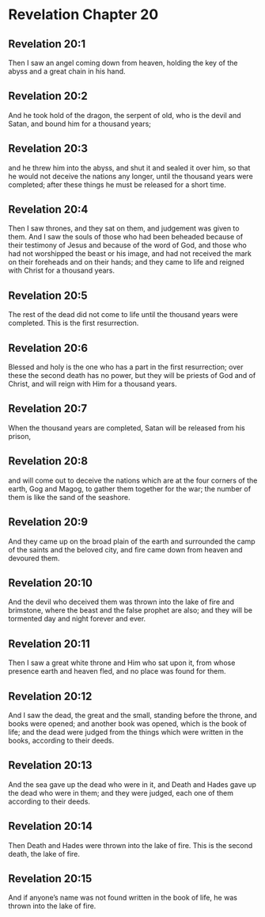 # Revelation Chapter 20

## Revelation 20:1

Then I saw an angel coming down from heaven, holding the key of the abyss and a great chain in his hand.

## Revelation 20:2

And he took hold of the dragon, the serpent of old, who is the devil and Satan, and bound him for a thousand years;

## Revelation 20:3

and he threw him into the abyss, and shut it and sealed it over him, so that he would not deceive the nations any longer, until the thousand years were completed; after these things he must be released for a short time.

## Revelation 20:4

Then I saw thrones, and they sat on them, and judgement was given to them. And I saw the souls of those who had been beheaded because of their testimony of Jesus and because of the word of God, and those who had not worshipped the beast or his image, and had not received the mark on their foreheads and on their hands; and they came to life and reigned with Christ for a thousand years.

## Revelation 20:5

The rest of the dead did not come to life until the thousand years were completed. This is the first resurrection.

## Revelation 20:6

Blessed and holy is the one who has a part in the first resurrection; over these the second death has no power, but they will be priests of God and of Christ, and will reign with Him for a thousand years.

## Revelation 20:7

When the thousand years are completed, Satan will be released from his prison,

## Revelation 20:8

and will come out to deceive the nations which are at the four corners of the earth, Gog and Magog, to gather them together for the war; the number of them is like the sand of the seashore.

## Revelation 20:9

And they came up on the broad plain of the earth and surrounded the camp of the saints and the beloved city, and fire came down from heaven and devoured them.

## Revelation 20:10

And the devil who deceived them was thrown into the lake of fire and brimstone, where the beast and the false prophet are also; and they will be tormented day and night forever and ever.

## Revelation 20:11

Then I saw a great white throne and Him who sat upon it, from whose presence earth and heaven fled, and no place was found for them.

## Revelation 20:12

And I saw the dead, the great and the small, standing before the throne, and books were opened; and another book was opened, which is the book of life; and the dead were judged from the things which were written in the books, according to their deeds.

## Revelation 20:13

And the sea gave up the dead who were in it, and Death and Hades gave up the dead who were in them; and they were judged, each one of them according to their deeds.

## Revelation 20:14

Then Death and Hades were thrown into the lake of fire. This is the second death, the lake of fire.

## Revelation 20:15

And if anyone’s name was not found written in the book of life, he was thrown into the lake of fire.
